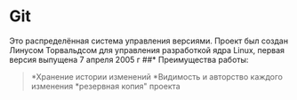 # Git
Это распределённая система управления версиями. Проект был создан Линусом Торвальдсом для управления разработкой ядра Linux, первая версия выпущена 7 апреля 2005 г
##* Преимущества работы:
>*Хранение истории изменений
>*Видимость и авторство каждого изменения
>*резервная копия" проекта